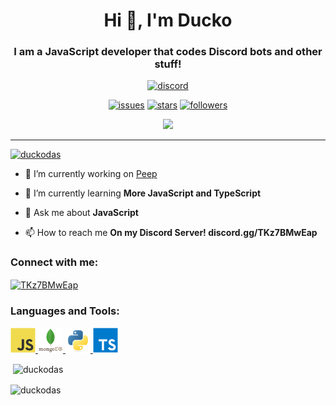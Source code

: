 <h1 align="center">Hi 👋, I'm Ducko</h1>
<h3 align="center">I am a JavaScript developer that codes Discord bots and other stuff!</h3>

<div align="center">

[![discord](https://img.shields.io/discord/909261119103832084?style=for-the-badge&color=5865f2&label=Discord)](https://discord.gg/TKz7BMwEap)
  
[![issues](https://img.shields.io/github/issues/DuckoDas/DuckoDas?style=for-the-badge&color=d84559)](https://github.com/DuckoDas/DuckoDas)
[![stars](https://img.shields.io/github/stars/duckodas?color=009F81&label=stars&style=for-the-badge)](https://github.com/DuckoDas/)
[![followers](https://img.shields.io/github/followers/DuckoDas?color=009F81&style=for-the-badge)](https://github.com/DuckoDas/)
  
  <a href="https://github.com/DuckoDas/github-profile-views-counter">
    <img src="https://komarev.com/ghpvc/?username=DuckoDas&style=for-the-badge">
</a>
  
</div>
<hr>

<p align="left"> <a href="https://github.com/ryo-ma/github-profile-trophy"><img src="https://github-profile-trophy.vercel.app/?username=duckodas" alt="duckodas" /></a> </p>

- 🔭 I’m currently working on [Peep](https://github.com/Peep-Official)

- 🌱 I’m currently learning **More JavaScript and TypeScript**

- 💬 Ask me about **JavaScript**

- 📫 How to reach me **On my Discord Server! discord.gg/TKz7BMwEap**

<h3 align="left">Connect with me:</h3>
<p align="left">
<a href="https://discord.gg/TKz7BMwEap" target="blank"><img align="center" src="https://raw.githubusercontent.com/rahuldkjain/github-profile-readme-generator/master/src/images/icons/Social/discord.svg" alt="TKz7BMwEap" height="30" width="40" /></a>
</p>

<h3 align="left">Languages and Tools:</h3>
<p align="left"> <a href="https://developer.mozilla.org/en-US/docs/Web/JavaScript" target="_blank" rel="noreferrer"> <img src="https://raw.githubusercontent.com/devicons/devicon/master/icons/javascript/javascript-original.svg" alt="javascript" width="40" height="40"/> </a> <a href="https://www.mongodb.com/" target="_blank" rel="noreferrer"> <img src="https://raw.githubusercontent.com/devicons/devicon/master/icons/mongodb/mongodb-original-wordmark.svg" alt="mongodb" width="40" height="40"/> </a> <a href="https://www.python.org" target="_blank" rel="noreferrer"> <img src="https://raw.githubusercontent.com/devicons/devicon/master/icons/python/python-original.svg" alt="python" width="40" height="40"/> </a> <a href="https://www.typescriptlang.org/" target="_blank" rel="noreferrer"> <img src="https://raw.githubusercontent.com/devicons/devicon/master/icons/typescript/typescript-original.svg" alt="typescript" width="40" height="40"/> </a> </p>

<p>&nbsp;<img align="center" src="https://github-readme-stats.vercel.app/api?username=duckodas&show_icons=true&locale=en" alt="duckodas" /></p>

<p><img align="center" src="https://github-readme-streak-stats.herokuapp.com/?user=duckodas&" alt="duckodas" /></p>
